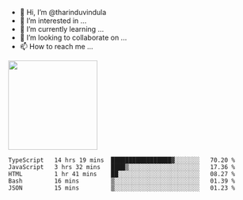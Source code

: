 - 👋 Hi, I’m @tharinduvindula
- 👀 I’m interested in ...
- 🌱 I’m currently learning ...
- 💞️ I’m looking to collaborate on ...
- 📫 How to reach me ...

<!---
tharinduvindula/tharinduvindula is a ✨ special ✨ repository because its `README.md` (this file) appears on your GitHub profile.
You can click the Preview link to take a look at your changes.
--->

<img height="180em" src="https://github-readme-stats.vercel.app/api?username=tharinduvindula&show_icons=true&hide_border=false&&count_private=true&include_all_commits=true" />


<!--START_SECTION:waka-->
```text
TypeScript   14 hrs 19 mins  █████████████████▓░░░░░░░   70.20 % 
JavaScript   3 hrs 32 mins   ████▒░░░░░░░░░░░░░░░░░░░░   17.36 % 
HTML         1 hr 41 mins    ██░░░░░░░░░░░░░░░░░░░░░░░   08.27 % 
Bash         16 mins         ▒░░░░░░░░░░░░░░░░░░░░░░░░   01.39 % 
JSON         15 mins         ▒░░░░░░░░░░░░░░░░░░░░░░░░   01.23 % 
```
<!--END_SECTION:waka-->
